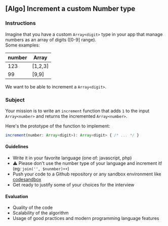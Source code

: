 ## [Algo] Increment a custom Number type

### Instructions

Imagine that you have a custom `Array<digit>` type in your app that manage numbers as an array of digits ([0-9] range).  
Some examples:

| number | Array<digit>  |
| ------ | ------------- |
| 123    | [1,2,3]       |
| 99     | [9,9]         |

We want to be able to increment a `Array<digit>`.

### Subject

Your mission is to write an `increment` function that adds `1` to the input `Array<number>` and returns the incremented `Array<number>`.

Here's the prototype of the function to implement:

```typescript
increment(number: Array<digit>): Array<digit> { /* ... */ }
```

#### Guidelines

- Write it in your favorite language (one of: javascript, php)
- :warning: Please don't use the number type of your language and increment it! (eg: `join('', $nunmber)++`)
- Push your code to a Github repository or any sandbox environment like [codesandbox](https://codesandbox.io)
- Get ready to justify some of your choices for the interview

#### Evaluation

- Quality of the code
- Scalability of the algorithm
- Usage of good practices and modern programming language features
